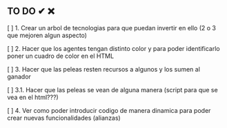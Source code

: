 ## TO DO ✔ ❌

[ ] 1. Crear un arbol de tecnologias para que puedan invertir en ello (2 o 3 que mejoren algun aspecto)

[ ] 2. Hacer que los agentes tengan distinto color y para poder identificarlo poner un cuadro de color en el HTML 

[ ] 3. Hacer que las peleas resten recursos a algunos y los sumen al ganador
  
[ ] 3.1. Hacer que las peleas se vean de alguna manera (script para que se vea en el html???) 

[ ] 4. Ver como poder introducir codigo de manera dinamica para poder crear nuevas funcionalidades (alianzas)
